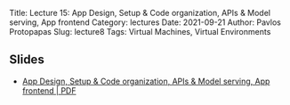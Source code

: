 Title: Lecture 15: App Design, Setup & Code organization, APIs & Model serving, App frontend
Category: lectures
Date: 2021-09-21
Author: Pavlos Protopapas
Slug: lecture8
Tags: Virtual Machines, Virtual Environments

## Slides




- [App Design, Setup & Code organization, APIs & Model serving, App frontend | PDF]({attach}presentation/lecture15.pdf) 
